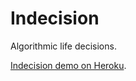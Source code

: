 # Indecision

Algorithmic life decisions.

[Indecision demo on Heroku](https://app-5http-indecision.herokuapp.com/).

